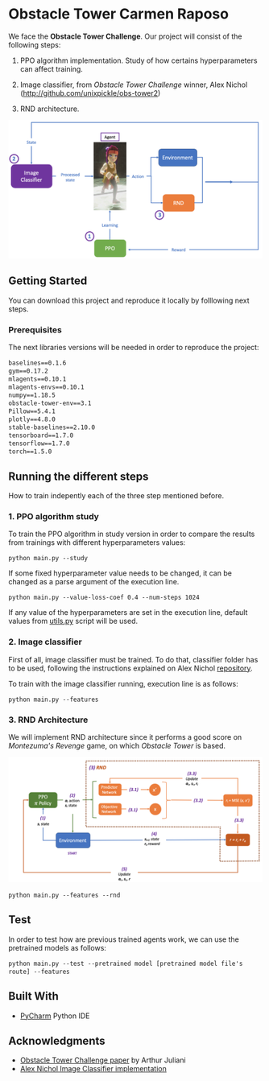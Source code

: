 # Obstacle Tower Carmen Raposo

We face the **Obstacle Tower Challenge**. Our project will consist of the following steps:

1. PPO algorithm implementation. Study of how certains hyperparameters can affect training.

2. Image classifier, from *Obstacle Tower Challenge* winner, Alex Nichol (http://github.com/unixpickle/obs-tower2)

3. RND architecture.

![image](https://github.com/CarmenRaposo/Obstacle_Tower_Carmen_Raposo/blob/master/General_Diagram.png?raw=true)


## Getting Started

You can download this project and reproduce it locally by folllowing next steps.


### Prerequisites

The next libraries versions will be needed in order to reproduce the project:

```
baselines==0.1.6 
gym==0.17.2 
mlagents==0.10.1 
mlagents-envs==0.10.1 
numpy==1.18.5 
obstacle-tower-env==3.1 
Pillow==5.4.1 
plotly==4.8.0 
stable-baselines==2.10.0 
tensorboard==1.7.0
tensorflow==1.7.0 
torch==1.5.0
```

## Running the different steps

How to train indepently each of the three step mentioned before.

### 1. PPO algorithm study

To train the PPO algorithm in study version in order to compare the results from trainings with different hyperparameters values:

```
python main.py --study
```

If some fixed hyperparameter value needs to be changed, it can be changed as a parse argument of the execution line.

```
python main.py --value-loss-coef 0.4 --num-steps 1024
```

If any value of the hyperparameters are set in the execution line, default values from [utils.py](utils.py) script will be used.

### 2. Image classifier

First of all, image classifier must be trained. To do that, classifier folder has to be used, following the instructions explained on Alex Nichol [repository](https://github.com/unixpickle/obs-tower2).

To train with the image classifier running, execution line is as follows:
```
python main.py --features
```

### 3. RND Architecture

We will implement RND architecture since it performs a good score on *Montezuma's Revenge* game, on which *Obstacle Tower* is based.

![image](https://github.com/CarmenRaposo/Obstacle_Tower_Carmen_Raposo/blob/master/RND_Diagram.png?raw=true)

```
python main.py --features --rnd
```


## Test

In order to test how are previous trained agents work, we can use the pretrained models as follows:

```
python main.py --test --pretrained model [pretrained model file's route] --features
```

## Built With

* [PyCharm](https://www.jetbrains.com/es-es/pycharm/) Python IDE


## Acknowledgments


* [Obstacle Tower Challenge paper](https://arxiv.org/pdf/1902.01378.pdf) by Arthur Juliani 
* [Alex Nichol Image Classifier implementation](https://github.com/unixpickle/obs-tower2) 
